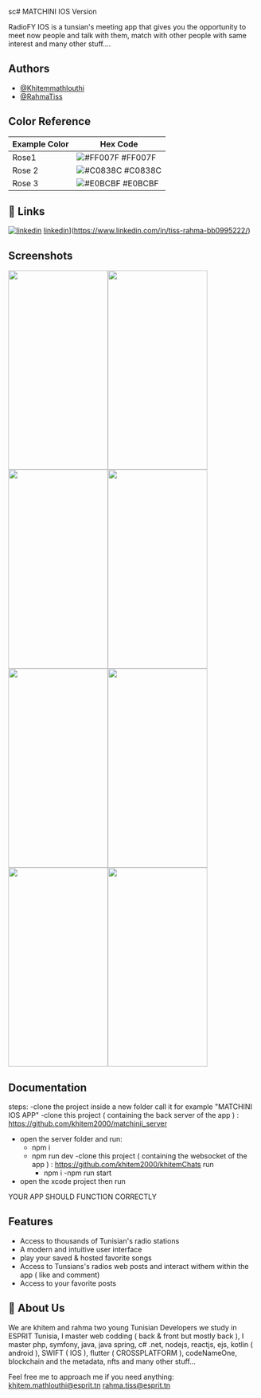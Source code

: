 sc# MATCHINI IOS Version

RadioFY IOS is a tunsian's meeting app that gives you the opportunity to meet now people and talk with them, match with other people with same interest and many other stuff....






## Authors

- [@Khitemmathlouthi](https://github.com/moemenzaghbib)
- [@RahmaTiss](https://github.com/rahmatiss)

## Color Reference
| Example Color | Hex Code |
|---------------|----------|
| Rose1       | ![#FF007F](https://via.placeholder.com/10/FF007F?text=+) #FF007F |
| Rose 2      | ![#C0838C](https://via.placeholder.com/10/C0838C?text=+) #C0838C |
| Rose 3       | ![#E0BCBF](https://via.placeholder.com/10/E0BCBF?text=+) #E0BCBF |

## 🔗 Links

[![linkedin](https://img.shields.io/badge/linkedin-0A66C2?style=for-the-badge&logo=linkedin&logoColor=white)](https://www.linkedin.com/in/khitem-mathlouthi-838053242/)
[linkedin](https://img.shields.io/badge/linkedin-0A66C2?style=for-the-badge&logo=linkedin&logoColor=white)](https://www.linkedin.com/in/tiss-rahma-bb0995222/)
## Screenshots

<!--![App Screenshot](https://raw.githubusercontent.com/khitem2000/IOSMATCHINI/main/screenshots/Screenshot%202023-05-19%20at%2011.43.06%20AM.png?token=GHSAT0AAAAAAB5V2BWMQZC6NPCISYK5WJPOZDHK7GQ)-->
<!--![App Screenshot](https://raw.githubusercontent.com/khitem2000/IOSMATCHINI/main/screenshots/Screenshot%202023-05-19%20at%2011.43.19%20AM.png?token=GHSAT0AAAAAAB5V2BWM3FRN4LEIZNJDCG4AZDHK6XQ)-->
<!--![App Screenshot](https://raw.githubusercontent.com/khitem2000/IOSMATCHINI/main/screenshots/Screenshot%202023-05-19%20at%2011.43.25%20AM.png?token=GHSAT0AAAAAAB5V2BWM7MSKVHWXFTSHPEIAZDHK6ZA)-->
<!--![App Screenshot](https://raw.githubusercontent.com/khitem2000/IOSMATCHINI/main/screenshots/Screenshot%202023-05-19%20at%2011.43.44%20AM.png?token=GHSAT0AAAAAAB5V2BWMZTZW6HS5BV3LCUO2ZDHK62Q)-->
<!--![App Screenshot](https://raw.githubusercontent.com/khitem2000/IOSMATCHINI/main/screenshots/Screenshot%202023-05-19%20at%2011.44.02%20AM.png?token=GHSAT0AAAAAAB5V2BWMALVGO4KHV42UTWHCZDHK64A)-->
<!--![App Screenshot](https://raw.githubusercontent.com/khitem2000/IOSMATCHINI/main/screenshots/Screenshot%202023-05-19%20at%2011.44.40%20AM.png?token=GHSAT0AAAAAAB5V2BWMWDROQ3DVEWWZFIDEZDHK65Q)-->
<!--![App Screenshot](https://raw.githubusercontent.com/khitem2000/IOSMATCHINI/main/screenshots/Screenshot%202023-05-19%20at%2011.52.03%20AM.png?token=GHSAT0AAAAAAB5V2BWNPUL7WGFVLRDGL6SOZDHK66Q)-->
<!--![App Screenshot](https://raw.githubusercontent.com/khitem2000/IOSMATCHINI/main/screenshots/Screenshot%202023-05-19%20at%2011.52.30%20AM.png?token=GHSAT0AAAAAAB5V2BWN3PKMEMQ2KQWHVZV6ZDHK7AA)-->
<div style="display: flex; flex-wrap: wrap;">

<img src="https://raw.githubusercontent.com/khitem2000/IOSMATCHINI/main/screenshots/Screenshot%202023-05-19%20at%2011.52.30%20AM.png?token=GHSAT0AAAAAAB5V2BWN3PKMEMQ2KQWHVZV6ZDHK7AA" width="200" height="400">
<img src="https://raw.githubusercontent.com/khitem2000/IOSMATCHINI/main/screenshots/Screenshot%202023-05-19%20at%2011.52.03%20AM.png?token=GHSAT0AAAAAAB5V2BWNPUL7WGFVLRDGL6SOZDHK66Q" width="200" height="400">
<img src="https://raw.githubusercontent.com/khitem2000/IOSMATCHINI/main/screenshots/Screenshot%202023-05-19%20at%2011.44.40%20AM.png?token=GHSAT0AAAAAAB5V2BWMWDROQ3DVEWWZFIDEZDHK65Q" width="200" height="400">
<img src="https://raw.githubusercontent.com/khitem2000/IOSMATCHINI/main/screenshots/Screenshot%202023-05-19%20at%2011.44.02%20AM.png?token=GHSAT0AAAAAAB5V2BWMALVGO4KHV42UTWHCZDHK64A" width="200" height="400">
<img src="https://raw.githubusercontent.com/khitem2000/IOSMATCHINI/main/screenshots/Screenshot%202023-05-19%20at%2011.43.44%20AM.png?token=GHSAT0AAAAAAB5V2BWMZTZW6HS5BV3LCUO2ZDHK62Q" width="200" height="400">
<img src="https://raw.githubusercontent.com/khitem2000/IOSMATCHINI/main/screenshots/Screenshot%202023-05-19%20at%2011.43.25%20AM.png?token=GHSAT0AAAAAAB5V2BWM7MSKVHWXFTSHPEIAZDHK6ZA" width="200" height="400">
<img src="https://raw.githubusercontent.com/khitem2000/IOSMATCHINI/main/screenshots/Screenshot%202023-05-19%20at%2011.43.19%20AM.png?token=GHSAT0AAAAAAB5V2BWM3FRN4LEIZNJDCG4AZDHK6XQ" width="200" height="400">
<img src="https://raw.githubusercontent.com/khitem2000/IOSMATCHINI/main/screenshots/Screenshot%202023-05-19%20at%2011.52.40%20AM.png?token=GHSAT0AAAAAAB5V2BWMIVFKFR6OLACSCBXSZDHK7BQ" width="200" height="400">
</div>


## Documentation

steps: 
-clone the project inside a new folder call it for example "MATCHINI IOS APP"
-clone this project ( containing the back server of the app ) : https://github.com/khitem2000/matchinii_server
- open the server folder and run:
    - npm i
    - npm run dev 
-clone this project ( containing the websocket of the app ) : 
    https://github.com/khitem2000/khitemChats 
    run 
        - npm i 
        -npm run start
- open the xcode project then run

YOUR APP SHOULD FUNCTION CORRECTLY

## Features

- Access to thousands of Tunisian's radio stations 
- A modern and intuitive user interface
- play your saved & hosted favorite songs
- Access to Tunsians's radios web posts and interact withem within the app ( like and comment)
- Access to your favorite posts



## 🚀 About Us
We are khitem and rahma two young Tunisian Developers we study in ESPRIT Tunisia, I master web codding ( back & front but mostly back ), I master php, symfony, java, java spring, c# .net, nodejs, reactjs, ejs, kotlin ( android ), SWIFT ( IOS ), flutter ( CROSSPLATFORM ), codeNameOne, blockchain and the metadata, nfts and many other stuff...

Feel free me to approach me if you need anything: 
khitem.mathlouthi@esprit.tn
rahma.tiss@esprit.tn

